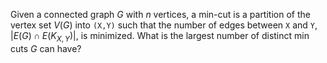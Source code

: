Given a connected graph $G$ with $n$ vertices, a min-cut is a partition of the vertex set $V(G)$ into `(X,Y)` such that the number of edges between `X` and `Y`, $\left|E(G) \cap E(K_{X,Y})\right|$, is minimized. What is the largest number of distinct min cuts $G$ can have?
<!---
Backticks are because latex in markdown on github shits the bed otherwise.
-->
